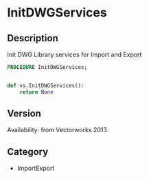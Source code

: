 # InitDWGServices

## Description
Init DWG Library services for Import and Export

```pascal
PROCEDURE InitDWGServices;
```

```python

def vs.InitDWGServices():
    return None
```

## Version
Availability: from Vectorworks 2013
## Category
* ImportExport

